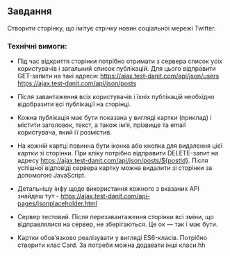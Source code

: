 ## Завдання

Створити сторінку, що імітує стрічку новин соціальної мережі Twitter.

### Технічні вимоги:
- Під час відкриття сторінки потрібно отримати з сервера список усіх користувачів і загальний список публікацій. Для цього відправити GET-запити на такі адреси:
https://ajax.test-danit.com/api/json/users
https://ajax.test-danit.com/api/json/posts
- Після завантаження всіх користувачів і їхніх публікацій необхідно відобразити всі публікації на сторінці.
- Кожна публікація має бути показана у вигляді картки (приклад) і містити заголовок, текст, а також ім’я, прізвище та email користувача, який її розмістив.
- На кожній картці повинна бути іконка або кнопка для видалення цієї картки зі сторінки. При кліку потрібно відправити DELETE-запит на адресу https://ajax.test-danit.com/api/json/posts/${postId}. Після успішної відповіді сервера картку можна видалити зі сторінки за допомогою JavaScript.
- Детальнішу інфу щодо використання кожного з вказаних API знайдеш тут - https://ajax.test-danit.com/api-pages/jsonplaceholder.html

- Сервер тестовий. Після перезавантаження сторінки всі зміни, що відправлялися на сервер, не зберігаються. Це ок — так і має бути.
- Картки обов’язково реалізувати у вигляді ES6-класів. Потрібно створити клас Card. За потреби можна додавати інші класи.hh